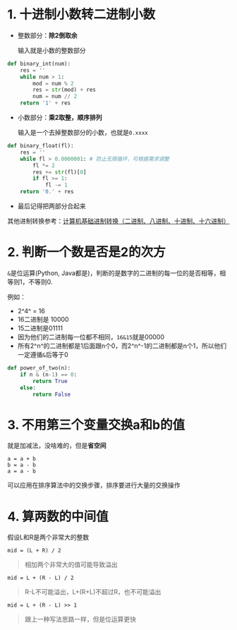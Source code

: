 # 1. 十进制小数转二进制小数

- 整数部分：**除2倒取余**

  输入就是小数的整数部分

```python
def binary_int(num):
    res = ''
    while num > 1:
    	mod = num % 2
    	res = str(mod) + res
    	num = num // 2
    return '1' + res
```

- 小数部分：**乘2取整，顺序排列**

  输入是一个去掉整数部分的小数，也就是`0.xxxx`

```python
def binary_float(fl):
    res = ''
    while fl > 0.0000001: # 防止无限循环，可根据需求调整
        fl *= 2
        res += str(fl)[0]
        if fl >= 1:
            fl -= 1
    return '0.' + res
```

- 最后记得把两部分合起来

其他进制转换参考：[计算机基础进制转换（二进制、八进制、十进制、十六进制）](https://blog.csdn.net/yuanxiang01/article/details/82503568)



# 2. 判断一个数是否是2的次方

`&`是位运算(Python, Java都是)，判断的是数字的二进制的每一位的是否相等，相等则1，不等则0.

例如：

- 2^4^ = 16
- 16二进制是 10000
- 15二进制是01111
- 因为他们的二进制每一位都不相同，`16&15`就是00000
- 所有2^n^的二进制都是1后面跟n个0，而2^n^-1的二进制都是n个1，所以他们一定遵循`&`后等于0

```python
def power_of_two(n):
    if n & (n-1) == 0:
        return True
    else:
        return False
```



# 3. 不用第三个变量交换a和b的值

就是加减法，没啥难的，但是**省空间**

```pseudocode
a = a + b
b = a - b
a = a - b
```

可以应用在排序算法中的交换步骤，排序要进行大量的交换操作



# 4. 算两数的中间值

假设L和R是两个非常大的整数

```pseudocode
mid = (L + R) / 2 
```

> 相加两个非常大的值可能导致溢出

```pseudocode
mid = L + (R - L) / 2
```

> R-L不可能溢出，L+(R+L)不超过R，也不可能溢出

```pseudocode
mid = L + (R - L) >> 1
```

> 跟上一种写法思路一样，但是位运算更快



